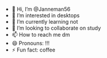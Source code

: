 - 👋 Hi, I’m @Janneman56
- 👀 I’m interested in desktops
- 🌱 I’m currently learning not
- 💞️ I’m looking to collaborate on study
- 📫 How to reach me dm
- 😄 Pronouns: !!!
- ⚡ Fun fact: coffee

<!---
Janneman56/Janneman56 is a ✨ special ✨ repository because its `README.md` (this file) appears on your GitHub profile.
You can click the Preview link to take a look at your changes.
--->
